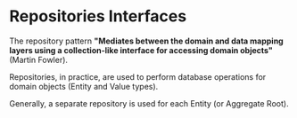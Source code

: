 # Repositories Interfaces

The repository pattern **"Mediates between the domain and data mapping layers using a collection-like interface for accessing domain objects"** (Martin Fowler).

Repositories, in practice, are used to perform database operations for domain objects (Entity and Value types). 

Generally, a separate repository is used for each Entity (or Aggregate Root).
